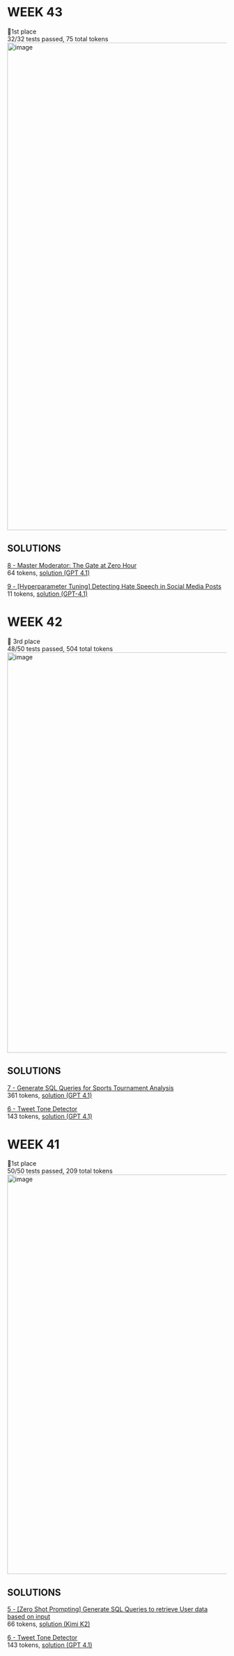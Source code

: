 # WEEK 43
🥇1st place  
32/32 tests passed, 75 total tokens  
<img width="1541" height="1117" alt="image" src="https://github.com/user-attachments/assets/d938fbd7-2738-40e0-91a7-7cbdecb74ab4" />


## SOLUTIONS

[8 - Master Moderator: The Gate at Zero Hour](https://lunaprompts.com/challenges/8)  
64 tokens, [solution (GPT 4.1)](https://github.com/mikaeltorni/luna_prompts_contest_solutions/blob/master/2025_week43/8_Master_Moderator_The_Gate_at_Zero_Hour-GPT-4.1)

[9 - [Hyperparameter Tuning] Detecting Hate Speech in Social Media Posts](https://lunaprompts.com/challenges/9)  
11 tokens, [solution (GPT-4.1)](https://github.com/mikaeltorni/luna_prompts_contest_solutions/blob/master/2025_week43/9_Hyperparameter_Tuning-Detecting_Hate_Speech_in_Social_Media_Posts-GPT-4.1)

# WEEK 42
🥉 3rd place  
48/50 tests passed, 504 total tokens  
<img width="1239" height="917" alt="image" src="https://github.com/user-attachments/assets/b9dbab10-d5ae-430c-bb98-56817df85257" />


## SOLUTIONS

[7 - Generate SQL Queries for Sports Tournament Analysis](https://lunaprompts.com/challenges/7)  
361 tokens, [solution (GPT 4.1)](https://github.com/mikaeltorni/luna_prompts_contest_solutions/blob/master/2025_week42/7_Generate_SQL_Queries_for_Sports_Tournament_Analysis-GPT-4.1)

[6 - Tweet Tone Detector](https://lunaprompts.com/challenges/6)  
143 tokens, [solution (GPT 4.1)](https://github.com/mikaeltorni/luna_prompts_contest_solutions/blob/master/2025_week42/6_Tweet_Tone_Detector-gpt-4.1)  

# WEEK 41
🥇1st place  
50/50 tests passed, 209 total tokens  
<img width="1254" height="915" alt="image" src="https://github.com/user-attachments/assets/22c4f899-cd0b-4773-a406-ccde69a94354" />


## SOLUTIONS

[5 - [Zero Shot Prompting] Generate SQL Queries to retrieve User data based on input](https://lunaprompts.com/challenges/15)  
66 tokens, [solution (Kimi K2)](https://github.com/mikaeltorni/luna_prompts_contest_solutions/blob/master/2025_week41/5_Zero_Shot_Prompting-Generate_SQL_Queries_to_retrieve_User_data_based_on_input-kimi-k2)

[6 - Tweet Tone Detector](https://lunaprompts.com/challenges/6)  
143 tokens, [solution (GPT 4.1)](https://github.com/mikaeltorni/luna_prompts_contest_solutions/blob/master/2025_week41/6_Tweet_Tone_Detector-gpt-4.1)
